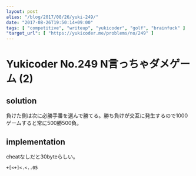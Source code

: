 ```yaml
---
layout: post
alias: "/blog/2017/08/26/yuki-249/"
date: "2017-08-26T19:50:14+09:00"
tags: [ "competitive", "writeup", "yukicoder", "golf", "brainfuck" ]
"target_url": [ "https://yukicoder.me/problems/no/249" ]
---
```


# Yukicoder No.249 N言っちゃダメゲーム (2)

## solution

負けた側は次に必勝手番を選んで勝てる。勝ち負けが交互に発生するので$1000$ゲームすると常に$500$勝$500$負。

## implementation

cheatなしだと$30$byteらしい。

``` brainfuck
+[<+]<.<..05
```
